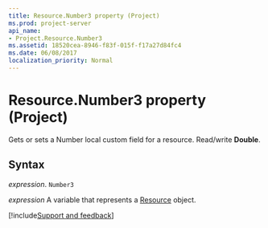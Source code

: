 ```yaml
---
title: Resource.Number3 property (Project)
ms.prod: project-server
api_name:
- Project.Resource.Number3
ms.assetid: 18520cea-8946-f83f-015f-f17a27d84fc4
ms.date: 06/08/2017
localization_priority: Normal
---
```



# Resource.Number3 property (Project)

Gets or sets a Number local custom field for a resource. Read/write  **Double**.


## Syntax

_expression_. `Number3`

_expression_ A variable that represents a [Resource](./Project.Resource.md) object.

[!include[Support and feedback](~/includes/feedback-boilerplate.md)]